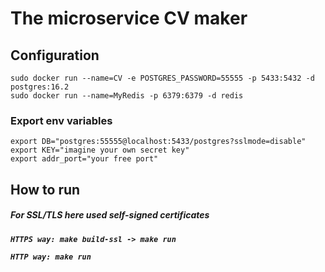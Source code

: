 # The microservice CV maker 

<h2>Configuration</h2>

```
sudo docker run --name=CV -e POSTGRES_PASSWORD=55555 -p 5433:5432 -d postgres:16.2
sudo docker run --name=MyRedis -p 6379:6379 -d redis
```

<h3>Export env variables</h3>

```
export DB="postgres:55555@localhost:5433/postgres?sslmode=disable" 
export KEY="imagine your own secret key"
export addr_port="your free port"
```

<h2>How to run</h2>
<h5>For SSL/TLS here used self-signed certificates<h5>

``` HTTPS way: make build-ssl -> make run ```

``` HTTP way: make run ```

